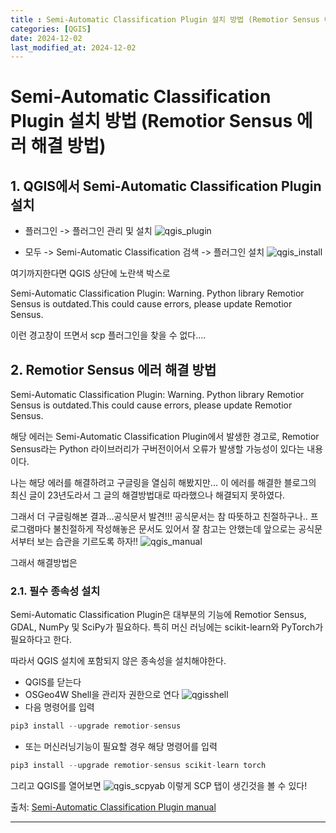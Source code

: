 ```yaml
---
title : Semi-Automatic Classification Plugin 설치 방법 (Remotior Sensus 에러 해결 방법)
categories: [QGIS] 
date: 2024-12-02
last_modified_at: 2024-12-02
---
```

# Semi-Automatic Classification Plugin 설치 방법 (Remotior Sensus 에러 해결 방법)
## 1. QGIS에서 Semi-Automatic Classification Plugin 설치

* 플러그인 -> 플러그인 관리 및 설치
![qgis_plugin]()

* 모두 -> Semi-Automatic Classification 검색 -> 플러그인 설치
![qgis_install]()

여기까지한다면 QGIS 상단에 노란색 박스로

Semi-Automatic Classification Plugin: Warning. Python library Remotior Sensus is outdated.This could cause errors, please update Remotior Sensus. 

이런 경고창이 뜨면서 scp 플러그인을 찾을 수 없다....


## 2. Remotior Sensus 에러 해결 방법
Semi-Automatic Classification Plugin: Warning. Python library Remotior Sensus is outdated.This could cause errors, please update Remotior Sensus.

해당 에러는 Semi-Automatic Classification Plugin에서 발생한 경고로, Remotior Sensus라는 Python 라이브러리가 구버전이어서 오류가 발생할 가능성이 있다는 내용이다.

나는 해당 에러를 해결하려고 구글링을 열심히 해봤지만... 이 에러를 해결한 블로그의 최신 글이 23년도라서 그 글의 해결방법대로 따라했으나 해결되지 못하였다.

그래서 더 구글링해본 결과...공식문서 발견!!!
공식문서는 참 따뜻하고 친절하구나.. 프로그램마다 불친절하게 작성해놓은 문서도 있어서 잘 참고는 안했는데 앞으로는 공식문서부터 보는 습관을 기르도록 하자!!
![qgis_manual]()

그래서 해결방법은

### 2.1. 필수 종속성 설치
Semi-Automatic Classification Plugin은 대부분의 기능에 Remotior Sensus, GDAL, NumPy 및 SciPy가 필요하다. 특히 머신 러닝에는 scikit-learn와 PyTorch가 필요하다고 한다.

따라서 QGIS 설치에 포함되지 않은 종속성을 설치해야한다.

* QGIS를 닫는다
* OSGeo4W Shell을 관리자 권한으로 연다 
![qgisshell]()
* 다음 명령어를 입력
```python
pip3 install --upgrade remotior-sensus
```
* 또는 머신러닝기능이 필요할 경우 해당 명령어를 입력
```python
pip3 install --upgrade remotior-sensus scikit-learn torch
```

그리고 QGIS를 열어보면
![qgis_scpyab]()
이렇게 SCP 탭이 생긴것을 볼 수 있다!



출처: [Semi-Automatic Classification Plugin manual](https://semiautomaticclassificationmanual.readthedocs.io/pt/latest/installation_win64.html)

---
